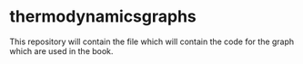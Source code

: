 # thermodynamicsgraphs
This repository will contain the file which will contain the code for the graph which are used in the book.
